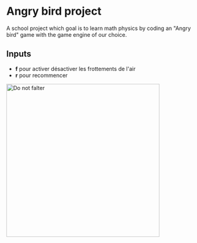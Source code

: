 # Angry bird project

A school project which goal is to learn math physics by coding an "Angry bird" game with the game engine of our choice.

## Inputs

- **f** pour activer désactiver les frottements de l'air
- **r** pour recommencer

<img src="https://pbs.twimg.com/media/GJsUtIlWcAAHG3-?format=jpg&name=large" alt="Do not falter" width="400" />
